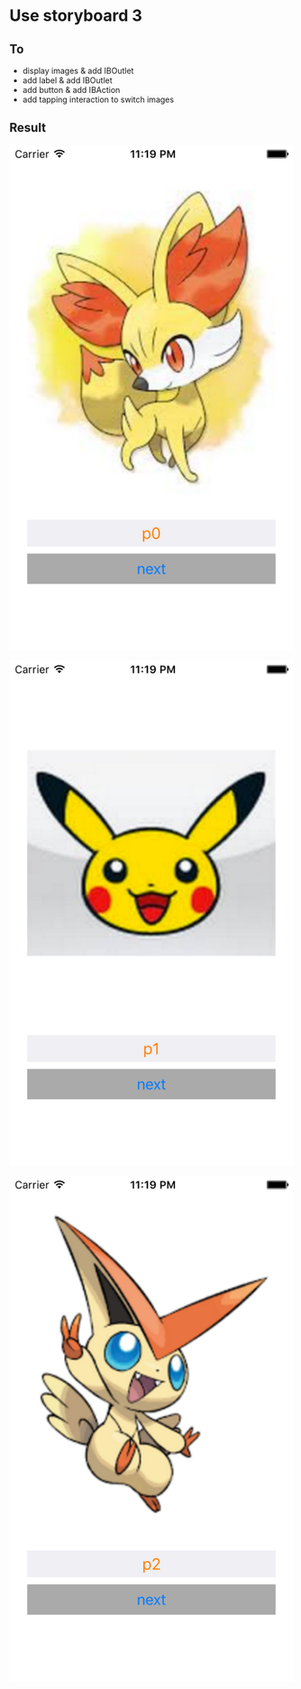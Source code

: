 # Use storyboard 3

## To
- display images & add IBOutlet
- add label & add IBOutlet
- add button & add IBAction
- add tapping interaction to switch images

## Result

![img](p1.png)

![img](p2.png)

![img](p3.png)
